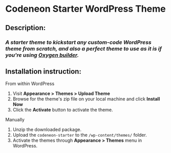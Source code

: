 # Codeneon Starter WordPress Theme

## Description:
### *A starter theme to kickstart any custom-code WordPress theme from scratch, and also a perfect theme to use as it is if you're using [Oxygen builder](https://oxygenbuilder.com/).*


## Installation instruction:
From within WordPress
1. Visit **Appearance > Themes > Upload Theme**
2. Browse for the theme's zip file on your local machine and click **Install Now**
3. Click the **Activate** button to activate the theme.

Manually
1. Unzip the downloaded package.
2. Upload the `codeneon-starter` to the `/wp-content/themes/` folder.
3. Activate the themes through **Appearance > Themes** menu in WordPress.


